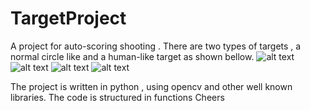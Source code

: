 # TargetProject
A project for auto-scoring shooting .
There are two types of targets , a normal circle like and a human-like target as shown bellow.
![alt text](https://github.com/mordilos/TargetProject/blob/master/Images/andrikelo_prev.jpg)
![alt text](https://github.com/mordilos/TargetProject/blob/master/Images/andrikelo_after.jpg)
![alt text](https://github.com/mordilos/TargetProject/blob/master/Images/stoxos_prev.png)
![alt text](https://github.com/mordilos/TargetProject/blob/master/Images/stoxos_after.png)

The project is written in python , using opencv and other well known libraries.
The code is structured in functions 
Cheers
